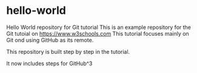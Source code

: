 # hello-world
Hello World repository for Git tutorial
This is an example repository for the Git tutoial on https://www.w3schools.com
This tutorial focuses mainly on Git ond using GitHub as its remote.

This repository is built step by step in the tutorial. 

It now includes steps for GitHub^3
